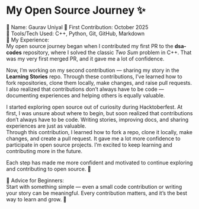 # My Open Source Journey ✨

👤 Name: Gaurav Uniyal
📅 First Contribution: October 2025  
🔧 Tools/Tech Used: C++, Python, Git, GitHub, Markdown  
🌟 My Experience:  
My open source journey began when I contributed my first PR to the **dsa-codes** repository, where I solved the classic *Two Sum* problem in C++. That was my very first merged PR, and it gave me a lot of confidence.  

Now, I’m working on my second contribution — sharing my story in the **Learning Stories** repo. Through these contributions, I’ve learned how to fork repositories, clone them locally, make changes, and raise pull requests. I also realized that contributions don’t always have to be code — documenting experiences and helping others is equally valuable.

I started exploring open source out of curiosity during Hacktoberfest. At first, I was unsure about where to begin, but soon realized that contributions don’t always have to be code. Writing stories, improving docs, and sharing experiences are just as valuable.  
Through this contribution, I learned how to fork a repo, clone it locally, make changes, and create a pull request. It gave me a lot more confidence to participate in open source projects. I’m excited to keep learning and contributing more in the future.  


Each step has made me more confident and motivated to continue exploring and contributing to open source. 🚀  

📌 Advice for Beginners:  
Start with something simple — even a small code contribution or writing your story can be meaningful. Every contribution matters, and it’s the best way to learn and grow. 🌱
